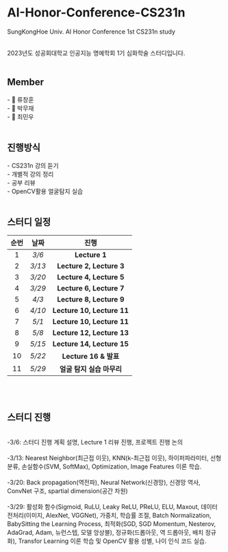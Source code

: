 # AI-Honor-Conference-CS231n
SungKongHoe Univ.  AI Honor Conference 1st CS231n study

<br>
2023년도 성공회대학교 인공지능 명예학회 1기 심화학술 스터디입니다.
<br>
<br>
<h2> Member </h2>
- 🧑 류창훈
<br> - 🧑 박무재
<br> - 🧑 최민우

<br>
<br>

<h2> 진행방식 </h2>
- CS231n 강의 듣기
<br> - 개별적 강의 정리
<br> - 공부 리뷰  
<br> - OpenCV활용 얼굴탐지 실습
<br>
<br>

<h2> 스터디 일정 </h5>


|순번|날짜|진행|
|:---:|:---:|:---:|
|1|*3/6*|**Lecture 1**|
|2|*3/13*|**Lecture 2, Lecture 3**|
|3|*3/20*|**Lecture 4, Lecture 5**|
|4|*3/29*|**Lecture 6, Lecture 7**|
|5|*4/3*|**Lecture 8, Lecture 9**|
|6|*4/10*|**Lecture 10, Lecture 11**|
|7|*5/1*|**Lecture 10, Lecture 11**|
|8|*5/8*|**Lecture 12, Lecture 13**|
|9|*5/15*|**Lecture 14, Lecture 15**|
|10|*5/22*|**Lecture 16 & 발표**|
|11|*5/29*|**얼굴 탐지 실습 마무리**|

<br>
<br>
<h2> 스터디 진행 </h2>
<br>
-3/6: 스터디 진행 계획 설명, Lecture 1 리뷰 진행, 프로젝트 진행 논의
<br>
<br> -3/13: Nearest Neighbor(최근접 이웃), KNN(k-최근접 이웃), 하이퍼파라미터, 선형분류, 손실함수(SVM, SoftMax), Optimization, Image Features 이론 학습.
<br>
<br> -3/20: Back propagation(역전파), Neural Network(신경망), 신경망 역사, ConvNet 구조, spartial dimension(공간 차원)
<br>
<br> -3/29: 활성화 함수(Sigmoid, RuLU, Leaky ReLU, PReLU, ELU, Maxout, 데이터 전처리(이미지, AlexNet, VGGNet), 가중치, 학습률 조절, Batch Normalization, BabySitting the Learning Process, 최적화(SGD, SGD Momentum, Nesterov, AdaGrad, Adam, 뉴런스텝, 모델 앙상블), 정규화(드롭아웃, 역 드롭아웃, 배치 정규화), Transfor Learning 이론 학습 및 OpenCV 활용 성별, 나이 인식 코드 실습.
